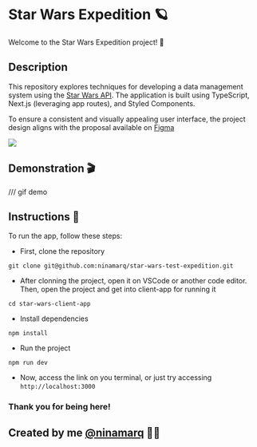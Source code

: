 # Star Wars Expedition 🪐

Welcome to the Star Wars Expedition project! 🚀

## Description

This repository explores techniques for developing a data management system using the [Star Wars API](https://swapi.dev/). The application is built using TypeScript, Next.js (leveraging app routes), and Styled Components.

To ensure a consistent and visually appealing user interface, the project design aligns with the proposal available on [Figma](https://www.figma.com/file/LUmB3DVIrCS5zVME8zfeQu/Front-technical-challenge?type=design&node-id=1-8)

<img src="./src/assets/preview-figma-img.png" />

## Demonstration 🎬

/// gif demo

## Instructions 📑

To run the app, follow these steps:

- First, clone the repository

```
git clone git@github.com:ninamarq/star-wars-test-expedition.git
```

- After clonning the project, open it on VSCode or another code editor. Then, open the project and get into client-app for running it

```
cd star-wars-client-app
```

- Install dependencies

```
npm install
```

- Run the project

```
npm run dev
```

- Now, access the link on you terminal, or just try accessing `http://localhost:3000`

### Thank you for being here!

## Created by me [@ninamarq](https://www.github.com/ninamarq) 🚀✨
